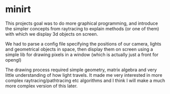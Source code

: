 # minirt
This projects goal was to  do more graphical programming, and introduce the simpler concepts from raytracing to explain methods (or one of them) with which we display 3d objects on screen.

We had to parse a config file specifying the positions of our camera, lights and geometrical objects in space, then display them on screen using a simple lib for drawing pixels in a window (which is actually just a front for opengl)

The drawing process required simple geometry, matrix algebra and very little understanding of how light travels.
It made me very interested in more complex raytracing/pathtracing etc algorithms and I think I will make a much more complex version of this later.

